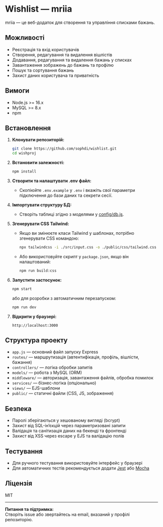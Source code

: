 # Wishlist — mriia

mriia — це веб-додаток для створення та управління списками бажань.

## Можливості

- Реєстрація та вхід користувачів
- Створення, редагування та видалення вішлістів
- Додавання, редагування та видалення бажань у списках
- Завантаження зображень до бажань та профілю
- Пошук та сортування бажань
- Захист даних користувача та приватність

## Вимоги

- Node.js >= 16.x
- MySQL >= 8.x
- npm

## Встановлення

1. **Клонувати репозиторій:**
   ```sh
   git clone https://github.com/sophdi/wishlist.git
   cd wishproj
   ```

2. **Встановити залежності:**
   ```sh
   npm install
   ```

3. **Створити та налаштувати .env файл:**
   - Скопіюйте `.env.example` у `.env` і вкажіть свої параметри підключення до бази даних та секрети сесії.

4. **Імпортувати структуру БД:**
   - Створіть таблиці згідно з моделями у [config/db.js](config/db.js).

5. **Згенерувати CSS Tailwind:**
   - Якщо ви змінюєте класи Tailwind у шаблонах, потрібно згенерувати CSS командою:
     ```sh
     npx tailwindcss -i ./src/input.css -o ./public/css/tailwind.css --minify
     ```
   - Або використовуйте скрипт у `package.json`, якщо він налаштований:
     ```sh
     npm run build:css
     ```

6. **Запустити застосунок:**
   ```sh
   npm start
   ```
   або для розробки з автоматичним перезапуском:
   ```sh
   npm run dev
   ```

7. **Відкрити у браузері:**
   ```
   http://localhost:3000
   ```

## Структура проекту

- `app.js` — основний файл запуску Express
- `routes/` — маршрутизація (автентифікація, профіль, вішлісти, бажання)
- `controllers/` — логіка обробки запитів
- `models/` — робота з MySQL (ORM)
- `middleware/` — авторизація, завантаження файлів, обробка помилок
- `services/` — бізнес-логіка (опціонально)
- `views/` — EJS-шаблони
- `public/` — статичні файли (CSS, JS, зображення)

## Безпека

- Паролі зберігаються у хешованому вигляді (bcrypt)
- Захист від SQL-інʼєкцій через параметризовані запити
- Валідація та санітизація даних на бекенді та фронтенді
- Захист від XSS через escape у EJS та валідацію полів

## Тестування

- Для ручного тестування використовуйте інтерфейс у браузері
- Для автоматичних тестів рекомендується додати [Jest](https://jestjs.io/) або [Mocha](https://mochajs.org/)

## Ліцензія

MIT

---

**Питання та підтримка:**  
Створіть issue або звертайтесь на email, вказаний у профілі репозиторію.
